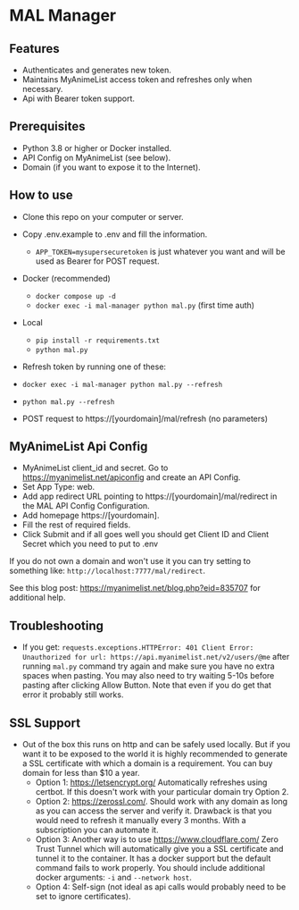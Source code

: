 # MAL Manager

## Features

- Authenticates and generates new token.
- Maintains MyAnimeList access token and refreshes only when necessary.
- Api with Bearer token support.

## Prerequisites

- Python 3.8 or higher or Docker installed.
- API Config on MyAnimeList (see below).
- Domain (if you want to expose it to the Internet).

## How to use

- Clone this repo on your computer or server.

- Copy .env.example to .env and fill the information.
  - `APP_TOKEN=mysupersecuretoken` is just whatever you want and will be used as Bearer for POST request.

- Docker (recommended)
  - `docker compose up -d`
  - `docker exec -i mal-manager python mal.py` (first time auth)

- Local
  - `pip install -r requirements.txt`
  - `python mal.py`

- Refresh token by running one of these:
- `docker exec -i mal-manager python mal.py --refresh`
- `python mal.py --refresh`
- POST request to https://[yourdomain]/mal/refresh (no parameters)

## MyAnimeList Api Config

- MyAnimeList client_id and secret. Go to <https://myanimelist.net/apiconfig> and create an API Config.
- Set App Type: web.
- Add app redirect URL pointing to https://[yourdomain]/mal/redirect in the MAL API Config Configuration.
- Add homepage https://[yourdomain].
- Fill the rest of required fields.
- Click Submit and if all goes well you should get Client ID and Client Secret which you need to put to .env

If you do not own a domain and won't use it you can try setting to something like: `http://localhost:7777/mal/redirect`.

See this blog post: <https://myanimelist.net/blog.php?eid=835707> for additional help.

## Troubleshooting

- If you get: `requests.exceptions.HTTPError: 401 Client Error: Unauthorized for url: https://api.myanimelist.net/v2/users/@me` after running `mal.py` command try again and make sure you have no extra spaces when pasting. You may also need to try waiting 5-10s before pasting after clicking Allow Button. Note that even if you do get that error it probably still works.

## SSL Support

- Out of the box this runs on http and can be safely used locally. But if you want it to be exposed to the world it is highly recommended to generate a SSL certificate with which a domain is a requirement. You can buy domain for less than $10 a year.
  - Option 1: <https://letsencrypt.org/> Automatically refreshes using certbot. If this doesn't work with your particular domain try Option 2.
  - Option 2: <https://zerossl.com/>. Should work with any domain as long as you can access the server and verify it. Drawback is that you would need to refresh it manually every 3 months. With a subscription you can automate it.
  - Option 3: Another way is to use <https://www.cloudflare.com/> Zero Trust Tunnel which will automatically give you a SSL certificate and tunnel it to the container. It has a docker support but the default command fails to work properly. You should include additional docker arguments: `-i` and `--network host`.
  - Option 4: Self-sign (not ideal as api calls would probably need to be set to ignore certificates).
